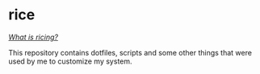 # rice

[_What is ricing?_](https://www.reddit.com/r/unixporn/wiki/themeing/dictionary#wiki_rice)

This repository contains dotfiles, scripts and some other things that were used by me to customize my system.

